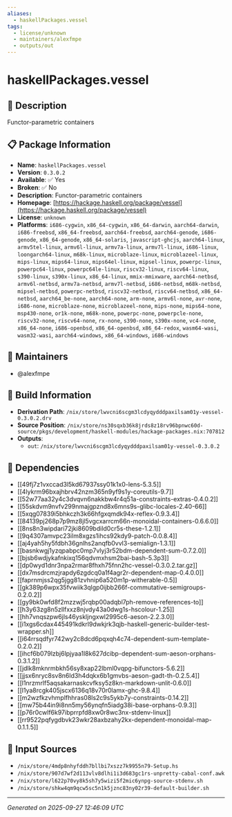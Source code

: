 ```yaml
---
aliases:
  - haskellPackages.vessel
tags:
  - license/unknown
  - maintainers/alexfmpe
  - outputs/out
---
```


# haskellPackages.vessel

## 📝 Description

Functor-parametric containers

## 📋 Package Information

- **Name**: `haskellPackages.vessel`
- **Version**: `0.3.0.2`
- **Available**: ✅ Yes
- **Broken**: ✅ No
- **Description**: Functor-parametric containers
- **Homepage**: [https://hackage.haskell.org/package/vessel](https://hackage.haskell.org/package/vessel)
- **License**: `unknown`
- **Platforms**: `i686-cygwin`, `x86_64-cygwin`, `x86_64-darwin`, `aarch64-darwin`, `i686-freebsd`, `x86_64-freebsd`, `aarch64-freebsd`, `aarch64-genode`, `i686-genode`, `x86_64-genode`, `x86_64-solaris`, `javascript-ghcjs`, `aarch64-linux`, `armv5tel-linux`, `armv6l-linux`, `armv7a-linux`, `armv7l-linux`, `i686-linux`, `loongarch64-linux`, `m68k-linux`, `microblaze-linux`, `microblazeel-linux`, `mips-linux`, `mips64-linux`, `mips64el-linux`, `mipsel-linux`, `powerpc-linux`, `powerpc64-linux`, `powerpc64le-linux`, `riscv32-linux`, `riscv64-linux`, `s390-linux`, `s390x-linux`, `x86_64-linux`, `mmix-mmixware`, `aarch64-netbsd`, `armv6l-netbsd`, `armv7a-netbsd`, `armv7l-netbsd`, `i686-netbsd`, `m68k-netbsd`, `mipsel-netbsd`, `powerpc-netbsd`, `riscv32-netbsd`, `riscv64-netbsd`, `x86_64-netbsd`, `aarch64_be-none`, `aarch64-none`, `arm-none`, `armv6l-none`, `avr-none`, `i686-none`, `microblaze-none`, `microblazeel-none`, `mips-none`, `mips64-none`, `msp430-none`, `or1k-none`, `m68k-none`, `powerpc-none`, `powerpcle-none`, `riscv32-none`, `riscv64-none`, `rx-none`, `s390-none`, `s390x-none`, `vc4-none`, `x86_64-none`, `i686-openbsd`, `x86_64-openbsd`, `x86_64-redox`, `wasm64-wasi`, `wasm32-wasi`, `aarch64-windows`, `x86_64-windows`, `i686-windows`
## 👥 Maintainers

- @alexfmpe


## 🔧 Build Information

- **Derivation Path**: `/nix/store/lwvcni6scgm3lcdyqydddpaxilsam01y-vessel-0.3.0.2.drv`
- **Source Position**: `/nix/store/ns30sqxb36k8jrds8z18rv96bpnwc60d-source/pkgs/development/haskell-modules/hackage-packages.nix:707812`
- **Outputs**:
  - `out`:  `/nix/store/lwvcni6scgm3lcdyqydddpaxilsam01y-vessel-0.3.0.2`

## 🔗 Dependencies

- [[49fj7z1vxccad3l5kd67937ssy01k1x0-lens-5.3.5]]
- [[4lykrm96bxajhbrv42nzm365n9yf9s1y-coreutils-9.7]]
- [[52w77aa32y4c3dvqvn6nakkbw4r4q51a-constraints-extras-0.4.0.2]]
- [[55skdvm9nvfv299nmajgpznd8x6mns9s-glibc-locales-2.40-66]]
- [[5xqg07839i5bhkczh3k66hfgxqmdk94x-reflex-0.9.3.4]]
- [[84139pj268p7p9mz8jl5vgcxarrcm66n-monoidal-containers-0.6.6.0]]
- [[8ns8n3wipdari72jki8609bdild0cr5s-these-1.2.1]]
- [[9q4307amvpc23ilm8xgzs1ihcs92kdy9-patch-0.0.8.4]]
- [[aj4yah5hy5fdbh36gnlhs2anqfb0vvl3-semialign-1.3.1]]
- [[basnkwgj1yzqpabpc0mp7vlyj3r52bdm-dependent-sum-0.7.2.0]]
- [[bjsb6wdjykafnkixq156qdvmxhsm2bai-bash-5.3p3]]
- [[dp0wyd1dnr3npa2rmar8fhxh75fnn2hc-vessel-0.3.0.2.tar.gz]]
- [[dx7msdrcmzjrapdy6zgdcq0a1f4agr2r-dependent-map-0.4.0.0]]
- [[faprnmjss2qg5jgg81zvhnip6a520m1p-witherable-0.5]]
- [[gk389p6wpx35fvwiik3qlgp0ijbb266f-commutative-semigroups-0.2.0.2]]
- [[gy9bk0wfd8f2mzzwj5rqbp00adqbl7ph-remove-references-to]]
- [[h3y63zg8n5zllfxxz8njvdy43a0dwg1s-hscolour-1.25]]
- [[hh7vnqszpw6jls46yskljngxwl2995c6-aeson-2.2.3.0]]
- [[i1xgs6cdax445491kdkrl9dwkjrk3qjb-haskell-generic-builder-test-wrapper.sh]]
- [[i64rrsqdfyr742wy2c8dcd6pqxqh4c74-dependent-sum-template-0.2.0.2]]
- [[ihcf6b079lzbj6lpjyaa1l8k627dcibp-dependent-sum-aeson-orphans-0.3.1.2]]
- [[jdlk8mknrmbkh56sy8xap22lbml0vqpg-bifunctors-5.6.2]]
- [[jjsx6nryc8sv8n6ld3h4dqkx6b1gmvbs-aeson-gadt-th-0.2.5.4]]
- [[l1nrzmrlf5aqsakarnaskcvfksy5z8kn-markdown-unlit-0.6.0]]
- [[l1ya8rcgk405jscx6136q18v70r0lamx-ghc-9.8.4]]
- [[m2wzfkzvhmplfhhras08ls2c9s5ykb7y-constraints-0.14.2]]
- [[mw75b44in9i8nn5my56ynqfn5iadg38i-base-orphans-0.9.3]]
- [[p76r0cwlf6k97ibprrpfd8xw0r8wc3nx-stdenv-linux]]
- [[rr9522pqfygdbvk23wkr28axbzahy2kx-dependent-monoidal-map-0.1.1.5]]

## 📁 Input Sources

- `/nix/store/4mdp8nhyfddh7bllbi7xszz7k9955n79-Setup.hs`
- `/nix/store/907d7wf2d113vlv8dlhi1i3d683gc1rs-unpretty-cabal-conf.awk`
- `/nix/store/l622p70vy8k5sh7y5wizi5f2mic6ynpg-source-stdenv.sh`
- `/nix/store/shkw4qm9qcw5sc5n1k5jznc83ny02r39-default-builder.sh`

---
*Generated on 2025-09-27 12:46:09 UTC*
